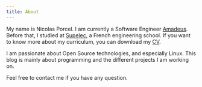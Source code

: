 ```yaml
---
title: About
---
```


My name is Nicolas Porcel.  I am currently a Software Engineer
[Amadeus](http://www.amadeus.com).  Before that, I studied at
[Supelec](http://www.supelec.fr/), a French engineering school.  If you
want to know more about my curriculum, you can download my
[CV](/files/cv-nporcel.pdf).

I am passionate about Open Source technologies, and especially Linux.  This
blog is mainly about programming and the different projects I am working on.

Feel free to contact me if you have any question.
